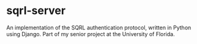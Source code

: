sqrl-server
===========
An implementation of the SQRL authentication protocol, written in Python using Django.
Part of my senior project at the University of Florida.